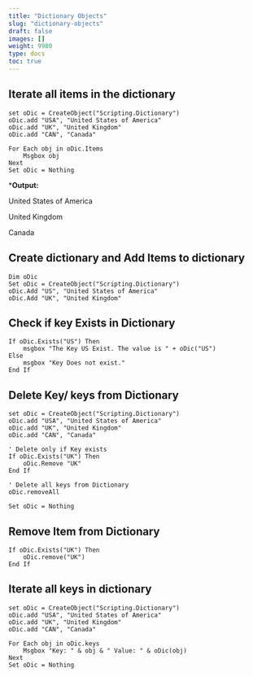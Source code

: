 ```yaml
---
title: "Dictionary Objects"
slug: "dictionary-objects"
draft: false
images: []
weight: 9980
type: docs
toc: true
---
```


## Iterate all items in the dictionary
    set oDic = CreateObject("Scripting.Dictionary")
    oDic.add "USA", "United States of America"
    oDic.add "UK", "United Kingdom"
    oDic.add "CAN", "Canada"
    
    For Each obj in oDic.Items
        Msgbox obj
    Next
    Set oDic = Nothing

***Output:**

United States of America

United Kingdom

Canada


## Create dictionary and Add Items to dictionary
    Dim oDic
    Set oDic = CreateObject("Scripting.Dictionary")
    oDic.Add "US", "United States of America"
    oDic.Add "UK", "United Kingdom"



## Check if key Exists in Dictionary
    If oDic.Exists("US") Then
        msgbox "The Key US Exist. The value is " + oDic("US")
    Else
        msgbox "Key Does not exist."
    End If 

## Delete Key/ keys from Dictionary
    set oDic = CreateObject("Scripting.Dictionary")
    oDic.add "USA", "United States of America"
    oDic.add "UK", "United Kingdom"
    oDic.add "CAN", "Canada"
    
    ' Delete only if Key exists
    If oDic.Exists("UK") Then
        oDic.Remove "UK"
    End If    

    ' Delete all keys from Dictionary
    oDic.removeAll 

    Set oDic = Nothing

## Remove Item from Dictionary
    If oDic.Exists("UK") Then
        oDic.remove("UK")
    End If

## Iterate all keys in dictionary
    set oDic = CreateObject("Scripting.Dictionary")
    oDic.add "USA", "United States of America"
    oDic.add "UK", "United Kingdom"
    oDic.add "CAN", "Canada"
    
    For Each obj in oDic.keys
        Msgbox "Key: " & obj & " Value: " & oDic(obj)
    Next
    Set oDic = Nothing

